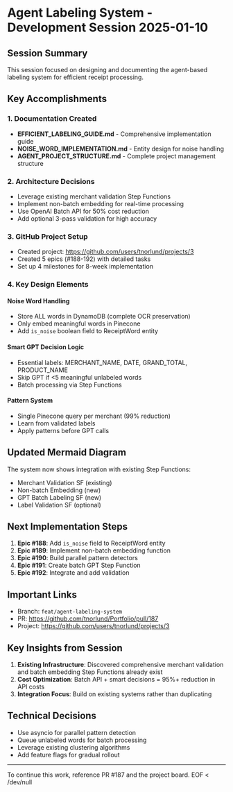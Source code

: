 # Agent Labeling System - Development Session 2025-01-10

## Session Summary

This session focused on designing and documenting the agent-based labeling system for efficient receipt processing.

## Key Accomplishments

### 1. Documentation Created
- **EFFICIENT_LABELING_GUIDE.md** - Comprehensive implementation guide
- **NOISE_WORD_IMPLEMENTATION.md** - Entity design for noise handling
- **AGENT_PROJECT_STRUCTURE.md** - Complete project management structure

### 2. Architecture Decisions
- Leverage existing merchant validation Step Functions
- Implement non-batch embedding for real-time processing
- Use OpenAI Batch API for 50% cost reduction
- Add optional 3-pass validation for high accuracy

### 3. GitHub Project Setup
- Created project: https://github.com/users/tnorlund/projects/3
- Created 5 epics (#188-192) with detailed tasks
- Set up 4 milestones for 8-week implementation

### 4. Key Design Elements

#### Noise Word Handling
- Store ALL words in DynamoDB (complete OCR preservation)
- Only embed meaningful words in Pinecone
- Add `is_noise` boolean field to ReceiptWord entity

#### Smart GPT Decision Logic
- Essential labels: MERCHANT_NAME, DATE, GRAND_TOTAL, PRODUCT_NAME
- Skip GPT if <5 meaningful unlabeled words
- Batch processing via Step Functions

#### Pattern System
- Single Pinecone query per merchant (99% reduction)
- Learn from validated labels
- Apply patterns before GPT calls

## Updated Mermaid Diagram

The system now shows integration with existing Step Functions:
- Merchant Validation SF (existing)
- Non-batch Embedding (new)
- GPT Batch Labeling SF (new)
- Label Validation SF (optional)

## Next Implementation Steps

1. **Epic #188**: Add `is_noise` field to ReceiptWord entity
2. **Epic #189**: Implement non-batch embedding function
3. **Epic #190**: Build parallel pattern detectors
4. **Epic #191**: Create batch GPT Step Function
5. **Epic #192**: Integrate and add validation

## Important Links
- Branch: `feat/agent-labeling-system`
- PR: https://github.com/tnorlund/Portfolio/pull/187
- Project: https://github.com/users/tnorlund/projects/3

## Key Insights from Session

1. **Existing Infrastructure**: Discovered comprehensive merchant validation and batch embedding Step Functions already exist
2. **Cost Optimization**: Batch API + smart decisions = 95%+ reduction in API costs
3. **Integration Focus**: Build on existing systems rather than duplicating

## Technical Decisions

- Use asyncio for parallel pattern detection
- Queue unlabeled words for batch processing
- Leverage existing clustering algorithms
- Add feature flags for gradual rollout

---

To continue this work, reference PR #187 and the project board.
EOF < /dev/null
